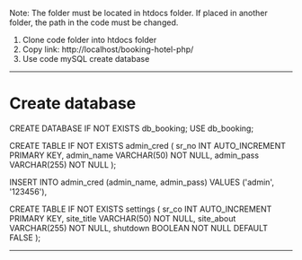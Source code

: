 
Note: The folder must be located in htdocs folder. If placed in another folder, the path in the code must be changed.
1. Clone code folder into htdocs folder
2. Copy link: http://localhost/booking-hotel-php/
3. Use code mySQL create database

***********************************************************************
# Create database

CREATE DATABASE IF NOT EXISTS db_booking;
USE db_booking;

CREATE TABLE IF NOT EXISTS admin_cred (
    sr_no INT AUTO_INCREMENT PRIMARY KEY,
    admin_name VARCHAR(50) NOT NULL,
    admin_pass VARCHAR(255) NOT NULL
);

INSERT INTO admin_cred (admin_name, admin_pass) VALUES
('admin', '123456'),

CREATE TABLE IF NOT EXISTS settings (
    sr_co INT AUTO_INCREMENT PRIMARY KEY,
    site_title VARCHAR(50) NOT NULL,
    site_about VARCHAR(255) NOT NULL,
    shutdown BOOLEAN NOT NULL DEFAULT FALSE
);

***********************************************************************
